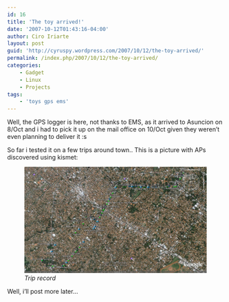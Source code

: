 ```yaml
---
id: 16
title: 'The toy arrived!'
date: '2007-10-12T01:43:16-04:00'
author: Ciro Iriarte
layout: post
guid: 'http://cyruspy.wordpress.com/2007/10/12/the-toy-arrived/'
permalink: /index.php/2007/10/12/the-toy-arrived/
categories:
    - Gadget
    - Linux
    - Projects
tags:
    - 'toys gps ems'
---
```


Well, the GPS logger is here, not thanks to EMS, as it arrived to Asuncion on 8/Oct and i had to pick it up on the mail office on 10/Oct given they weren’t even planning to deliver it :s

So far i tested it on a few trips around town.. This is a picture with APs discovered using kismet:

<figure>
  <a href="/wp-content/uploads/2007/10/paseogps.jpg">
  <img src="/wp-content/uploads/2007/10/paseogps.jpg" alt="Trip to Villa Morra"/>
  </a>
  <figcaption><i>Trip record</i></figcaption>
</figure>

Well, i’ll post more later…
